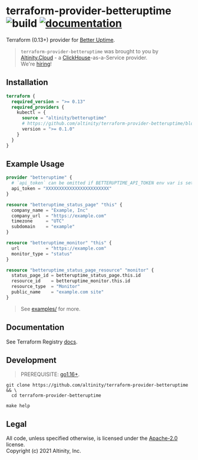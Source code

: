 # terraform-provider-betteruptime ![build](https://github.com/altinity/terraform-provider-betteruptime/actions/workflows/build.yml/badge.svg?branch=master) [![documentation](https://img.shields.io/badge/-documentation-blue)](https://registry.terraform.io/providers/altinity/betteruptime)

Terraform (0.13+) provider for [Better Uptime](https://betteruptime.com/).  

> `terraform-provider-betteruptime` was brought to you by [Altinity.Cloud](https://altinity.cloud/) - 
> a [ClickHouse](https://clickhouse.tech/)-as-a-Service provider.  
> We're [hiring](https://altinity.com/careers/)! 

## Installation

```terraform
terraform {
  required_version = ">= 0.13"
  required_providers {
    kubectl = {
      source = "altinity/betteruptime"
      # https://github.com/altinity/terraform-provider-betteruptime/blob/master/CHANGELOG.md
      version = ">= 0.1.0"
    }
  }
}
```

## Example Usage

```terraform
provider "betteruptime" {
  # `api_token` can be omitted if BETTERUPTIME_API_TOKEN env var is set.
  api_token = "XXXXXXXXXXXXXXXXXXXXXXXX"
}

resource "betteruptime_status_page" "this" {
  company_name = "Example, Inc"
  company_url  = "https://example.com"
  timezone     = "UTC"
  subdomain    = "example"
}

resource "betteruptime_monitor" "this" {
  url          = "https://example.com"
  monitor_type = "status"
}

resource "betteruptime_status_page_resource" "monitor" {
  status_page_id = betteruptime_status_page.this.id
  resource_id    = betteruptime_monitor.this.id
  resource_type  = "Monitor"
  public_name    = "example.com site"
}
```

> See [examples/](examples/) for more. 

## Documentation

See Terraform Registry [docs](https://registry.terraform.io/providers/gavinbunney/kubectl/latest/docs).

## Development

> PREREQUISITE: [go1.16+](https://golang.org/dl/).

```shell script
git clone https://github.com/altinity/terraform-provider-betteruptime && \
  cd terraform-provider-betteruptime

make help
```

## Legal

All code, unless specified otherwise, is licensed under the [Apache-2.0](LICENSE) license.  
Copyright (c) 2021 Altinity, Inc.
